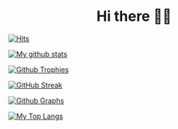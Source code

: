 <h1 align="center">Hi there 👋😶</h1>

[![Hits](https://hits.seeyoufarm.com/api/count/incr/badge.svg?url=https%3A%2F%2Fgithub.com%2FProRaiden&count_bg=%2379C83D&title_bg=%230084FF&icon=arduino.svg&icon_color=%2300FF20&title=Stalks&edge_flat=false)](https://hits.seeyoufarm.com)

[![My github stats](https://github-readme-stats.vercel.app/api?username=ProRaiden&count_private=true&show_icons=true&theme=radical&include_all_commits=true&custom_title=Raiden's+Github+Stats)](https://github.com/ProRaiden)

[![Github Trophies](https://github-profile-trophy.vercel.app/?username=ProRaiden&theme=darkhub&no-bg=true&margin-w=15&margin-h=10&row=1&column=6&count_private=true)](https://github.com/ProRaiden)

[![GitHub Streak](http://github-readme-streak-stats.herokuapp.com?user=ProRaiden&theme=black-ice)](https://git.io/streak-stats)

[![Github Graphs](https://activity-graph.herokuapp.com/graph?username=ProRaiden&bg_color=1F222E&color=F8D866&line=F85D7F&point=FFFFFF&hide_border=true)](https://guthub.com/ProRaiden)

[![My Top Langs](https://github-readme-stats.vercel.app/api/top-langs/?username=ProRaiden&layout=compact&theme=cobalt)](https://github.com/ProRaiden)
